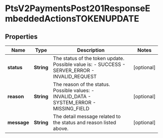 
# PtsV2PaymentsPost201ResponseEmbeddedActionsTOKENUPDATE

## Properties
Name | Type | Description | Notes
------------ | ------------- | ------------- | -------------
**status** | **String** | The status of the token update.  Possible value is:   - SUCCESS   - SERVER_ERROR   - INVALID_REQUEST  |  [optional]
**reason** | **String** | The reason of the status. Possible values:  - INVALID_DATA  - SYSTEM_ERROR  - MISSING_FIELD  |  [optional]
**message** | **String** | The detail message related to the status and reason listed above. |  [optional]



